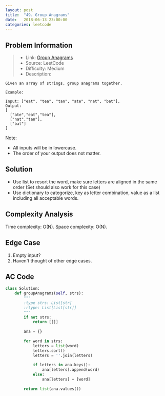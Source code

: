 ```yaml
---
layout: post
title:  "49. Group Anagrams"
date:   2018-06-13 23:00:00
categories: leetcode
---
```



## Problem Information

> * Link: [Group Anagrams](https://leetcode.com/problems/group-anagrams/description/)
> * Source: LeetCode
> * Difficulty: Medium
> * Description:

```
Given an array of strings, group anagrams together.

Example:

Input: ["eat", "tea", "tan", "ate", "nat", "bat"],
Output:
[
  ["ate","eat","tea"],
  ["nat","tan"],
  ["bat"]
]
```

Note:

* All inputs will be in lowercase.
* The order of your output does not matter.

## Solution
* Use list to resort the word, make sure letters are aligned in the same order (Set should also work for this case)
* Use dictionary to categorize, key as letter combination, value as a list including all acceptable words.

## Complexity Analysis
Time complexity: O(N). Space complexity: O(N).

## Edge Case
1. Empty input?
2. Haven't thought of other edge cases.

## AC Code

``` python
class Solution:
    def groupAnagrams(self, strs):
        """
        :type strs: List[str]
        :rtype: List[List[str]]
        """
        if not strs:
            return [[]]
        
        ana = {}
        
        for word in strs:
            letters = list(word)
            letters.sort()
            letters = ''.join(letters)
            
            if letters in ana.keys():
                ana[letters].append(word)
            else:
                ana[letters] = [word]            
            
        return list(ana.values())
            
```



[jekyll-docs]: https://jekyllrb.com/docs/home
[jekyll-gh]:   https://github.com/jekyll/jekyll
[jekyll-talk]: https://talk.jekyllrb.com/